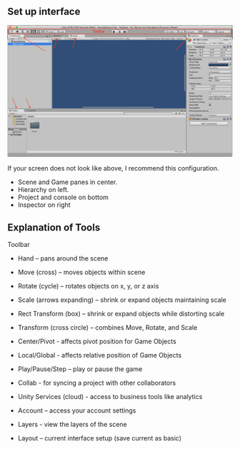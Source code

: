 ## Set up interface

![](/WorkshopImages/UnityInterface.png)

If your screen does not look like above, I recommend this configuration.<br>
* Scene and Game panes in center.
* Hierarchy on left.
* Project and console on bottom
* Inspector on right

## Explanation of Tools

Toolbar

*	Hand – pans around the scene
*	Move (cross) – moves objects within scene
*	Rotate (cycle) – rotates objects on x, y, or z axis
*	Scale (arrows expanding) – shrink or expand objects maintaining scale
*	Rect Transform (box) – shrink or expand objects while distorting scale
*	Transform (cross circle) – combines Move, Rotate, and Scale<br>

* Center/Pivot - affects pivot position for Game Objects
* Local/Global - affects relative position of Game Objects<br>

*	Play/Pause/Step – play or pause the game<br>

* Collab - for syncing a project with other collaborators
* Unity Services (cloud) - access to business tools like analytics
*	Account – access your account settings
* Layers - view the layers of the scene
*	Layout – current interface setup (save current as basic)
